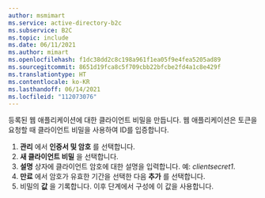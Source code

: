 ```yaml
---
author: msmimart
ms.service: active-directory-b2c
ms.subservice: B2C
ms.topic: include
ms.date: 06/11/2021
ms.author: mimart
ms.openlocfilehash: f1dc38dd2c8c198a961f1ea05f9e4fea5205ad89
ms.sourcegitcommit: 8651d19fca8c5f709cbb22bfcbe2fd4a1c8e429f
ms.translationtype: HT
ms.contentlocale: ko-KR
ms.lasthandoff: 06/14/2021
ms.locfileid: "112073076"
---
```

등록된 웹 애플리케이션에 대한 클라이언트 비밀을 만듭니다. 웹 애플리케이션은 토큰을 요청할 때 클라이언트 비밀을 사용하여 ID를 입증합니다.

1. **관리** 에서 **인증서 및 암호** 를 선택합니다.
1. **새 클라이언트 비밀** 을 선택합니다.
1. **설명** 상자에 클라이언트 암호에 대한 설명을 입력합니다. 예: *clientsecret1*.
1. **만료** 에서 암호가 유효한 기간을 선택한 다음 **추가** 를 선택합니다.
1. 비밀의 **값** 을 기록합니다. 이후 단계에서 구성에 이 값을 사용합니다.